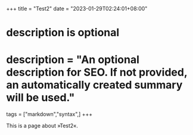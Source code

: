 +++
title = "Test2"
date = "2023-01-29T02:24:01+08:00"

#
# description is optional
#
# description = "An optional description for SEO. If not provided, an automatically created summary will be used."

tags = ["markdown","syntax",]
+++

This is a page about »Test2«.
